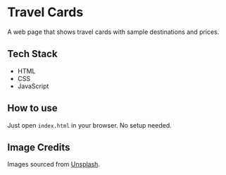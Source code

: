 # Travel Cards

A web page that shows travel cards with sample destinations and prices.

## Tech Stack

- HTML
- CSS
- JavaScript

## How to use

Just open `index.html` in your browser. No setup needed.

## Image Credits

Images sourced from [Unsplash](https://unsplash.com/).
